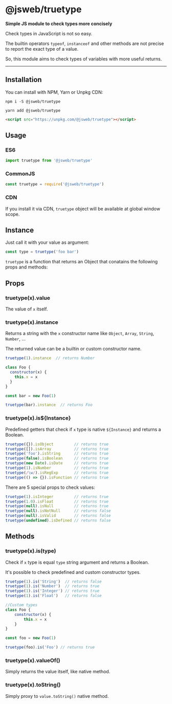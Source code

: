 # @jsweb/truetype

**Simple JS module to check types more concisely**

Check types in JavaScript is not so easy.

The builtin operators `typeof`, `instanceof` and other methods are not precise to report the exact type of a value.

So, this module aims to check types of variables with more useful returns.

***

## Installation

You can install with NPM, Yarn or Unpkg CDN:

```
npm i -S @jsweb/truetype
```

```
yarn add @jsweb/truetype
```

```html
<script src="https://unpkg.com/@jsweb/truetype"></script>
```

## Usage

### ES6
```javascript
import truetype from '@jsweb/truetype'
```

### CommonJS
```javascript
const truetype = require('@jsweb/truetype')
```

### CDN

If you install it via CDN, `truetype` object will be available at global window scope.

## Instance

Just call it with your value as argument:

```javascript
const type = truetype('foo bar')
```

`truetype` is a function that returns an Object that conatains the following props and methods:

## Props

### truetype(x).value

The value of `x` itself.

### truetype(x).instance

Returns a string with the `x` constructor name like `Object`, `Array`, `String`, `Number`, ...

The returned value can be a builtin or custom constructor name.

```javascript
truetype(1).instance  // returns Number

class Foo {
  constructor(x) {
    this.x = x
  }
}

const bar = new Foo(1)

truetype(bar).instance  // returns Foo
```

### truetype(x).is${Instance}

Predefined getters that check if `x` type is native `${Instance}` and returns a Boolean.

```javascript
truetype({}).isObject         // returns true
truetype([]).isArray          // returns true
truetype('foo').isString      // returns true
truetype(false).isBoolean     // returns true
truetype(new Date).isDate     // returns true
truetype(1).isNumber          // returns true
truetype(/\w/).isRegExp       // returns true
truetype(() => {}).isFunction // returns true
```

There are 5 special props to check values:

```javascript
truetype(1).isInteger         // returns true
truetype(1.0).isFloat         // returns true
truetype(null).isNull         // returns true
truetype(null).isNotNull      // returns false
truetype(null).isValid        // returns false
truetype(undefined).isDefined // returns false
```

## Methods

### truetype(x).is(type)

Check if `x` type is equal `type` string argument and returns a Boolean.

It's possible to check predefined and custom constructor types.

```javascript
truetype(1).is('String')  // returns false
truetype(1).is('Number')  // returns true
truetype(1).is('Integer') // returns true
truetype(1).is('Float')   // returns false

//Custom types
class Foo {
	constructor(x) {
		this.x = x
	}
}

const foo = new Foo(1)

truetype(foo).is('Foo') // returns true
```

### truetype(x).valueOf()

Simply returns the value itself, like native method.

### truetype(x).toString()

Simply proxy to `value.toString()` native method.
